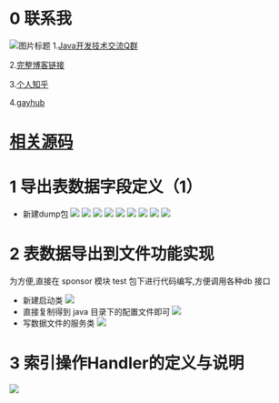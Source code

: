 # 0 联系我
![](http://upload-images.jianshu.io/upload_images/4685968-6a8b28d2fd95e8b7?imageMogr2/auto-orient/strip%7CimageView2/2/w/1240 "图片标题") 
1.[Java开发技术交流Q群](https://jq.qq.com/?_wv=1027&k=5UB4P1T)

2.[完整博客链接](http://www.shishusheng.com)

3.[个人知乎](http://www.zhihu.com/people/shi-shu-sheng-)

4.[gayhub](https://github.com/Wasabi1234)

# [相关源码](https://github.com/Wasabi1234/JavaEdge-Ad-Spring-Cloud)

# 1 导出表数据字段定义（1）
- 新建dump包
![](https://upload-images.jianshu.io/upload_images/4685968-5d02476488c1ab83.png?imageMogr2/auto-orient/strip%7CimageView2/2/w/1240)
![](https://upload-images.jianshu.io/upload_images/4685968-c8e00ce281aacc70.png?imageMogr2/auto-orient/strip%7CimageView2/2/w/1240)
![](https://upload-images.jianshu.io/upload_images/4685968-508d2e57dd89ce52.png?imageMogr2/auto-orient/strip%7CimageView2/2/w/1240)
![](https://upload-images.jianshu.io/upload_images/4685968-7d3e737d50db892a.png?imageMogr2/auto-orient/strip%7CimageView2/2/w/1240)
![](https://upload-images.jianshu.io/upload_images/4685968-bfb0c9a2c6b807d5.png?imageMogr2/auto-orient/strip%7CimageView2/2/w/1240)
![](https://upload-images.jianshu.io/upload_images/4685968-c979770a9090d792.png?imageMogr2/auto-orient/strip%7CimageView2/2/w/1240)
![](https://upload-images.jianshu.io/upload_images/4685968-e44b5eb7d6e6d079.png?imageMogr2/auto-orient/strip%7CimageView2/2/w/1240)
![](https://upload-images.jianshu.io/upload_images/4685968-7c880fa6af16b74c.png?imageMogr2/auto-orient/strip%7CimageView2/2/w/1240)
![](https://upload-images.jianshu.io/upload_images/4685968-5d2db5a11101f5f5.png?imageMogr2/auto-orient/strip%7CimageView2/2/w/1240)

# 2 表数据导出到文件功能实现
为方便,直接在 sponsor 模块 test 包下进行代码编写,方便调用各种db 接口
- 新建启动类
![](https://upload-images.jianshu.io/upload_images/4685968-ad46c6e7b96ccd29.png?imageMogr2/auto-orient/strip%7CimageView2/2/w/1240)
- 直接复制得到 java 目录下的配置文件即可
![](https://upload-images.jianshu.io/upload_images/4685968-c2b686471e5ba4a3.png?imageMogr2/auto-orient/strip%7CimageView2/2/w/1240)
- 写数据文件的服务类
![](https://upload-images.jianshu.io/upload_images/4685968-faac1a040a19b2d0.png?imageMogr2/auto-orient/strip%7CimageView2/2/w/1240)

# 3 索引操作Handler的定义与说明
![](https://upload-images.jianshu.io/upload_images/4685968-420f1a56fe3292ea.png?imageMogr2/auto-orient/strip%7CimageView2/2/w/1240)
